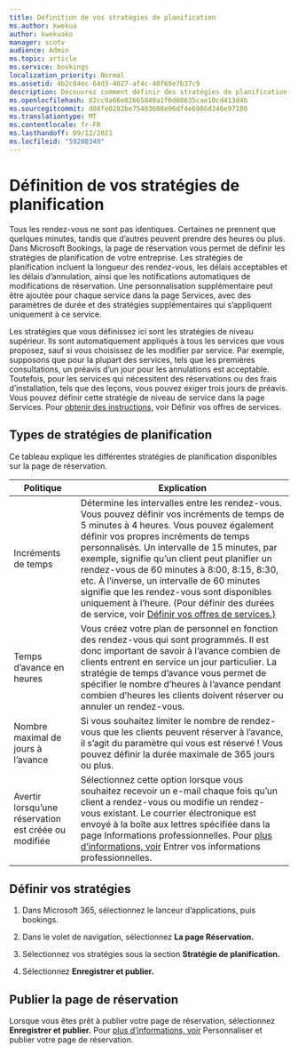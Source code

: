 ```yaml
---
title: Définition de vos stratégies de planification
ms.author: kwekua
author: kwekuako
manager: scotv
audience: Admin
ms.topic: article
ms.service: bookings
localization_priority: Normal
ms.assetid: 4b2c84ec-64d3-4027-af4c-40f69e7b37c9
description: Découvrez comment définir des stratégies de planification pour votre entreprise. Les stratégies de planification incluent la longueur des rendez-vous, ainsi que les heures d’avance et d’annulation acceptables.
ms.openlocfilehash: 82cc9a66e82665040a1f0d08635cae10cd413d4b
ms.sourcegitcommit: d08fe0282be75483608e96df4e6986d346e97180
ms.translationtype: MT
ms.contentlocale: fr-FR
ms.lasthandoff: 09/12/2021
ms.locfileid: "59208340"
---
```

# <a name="set-your-scheduling-policies"></a>Définition de vos stratégies de planification

Tous les rendez-vous ne sont pas identiques. Certaines ne prennent que quelques minutes, tandis que d’autres peuvent prendre des heures ou plus. Dans Microsoft Bookings, la page de réservation vous permet de définir les stratégies de planification de votre entreprise. Les stratégies de planification incluent la longueur des rendez-vous, les délais acceptables et les délais d’annulation, ainsi que les notifications automatiques de modifications de réservation. Une personnalisation supplémentaire peut être ajoutée pour chaque service dans la page Services, avec des paramètres de durée et des stratégies supplémentaires qui s’appliquent uniquement à ce service.

Les stratégies que vous définissez ici sont les stratégies de niveau supérieur. Ils sont automatiquement appliqués à tous les services que vous proposez, sauf si vous choisissez de les modifier par service. Par exemple, supposons que pour la plupart des services, tels que les premières consultations, un préavis d’un jour pour les annulations est acceptable. Toutefois, pour les services qui nécessitent des réservations ou des frais d’installation, tels que des leçons, vous pouvez exiger trois jours de préavis. Vous pouvez définir cette stratégie de niveau de service dans la page Services. Pour [obtenir des instructions,](define-service-offerings.md) voir Définir vos offres de services.

## <a name="types-of-scheduling-policies"></a>Types de stratégies de planification

Ce tableau explique les différentes stratégies de planification disponibles sur la page de réservation.

| Politique | Explication |
|---|---|
| Incréments de temps | Détermine les intervalles entre les rendez-vous. Vous pouvez définir vos incréments de temps de 5 minutes à 4 heures. Vous pouvez également définir vos propres incréments de temps personnalisés. Un intervalle de 15 minutes, par exemple, signifie qu’un client peut planifier un rendez-vous de 60 minutes à 8:00, 8:15, 8:30, etc. À l’inverse, un intervalle de 60 minutes signifie que les rendez-vous sont disponibles uniquement à l’heure. (Pour définir des durées de service, voir [Définir vos offres de services.)](define-service-offerings.md) |
| Temps d’avance en heures | Vous créez votre plan de personnel en fonction des rendez-vous qui sont programmés. Il est donc important de savoir à l’avance combien de clients entrent en service un jour particulier. La stratégie de temps d’avance vous permet de spécifier le nombre d’heures à l’avance pendant combien d’heures les clients doivent réserver ou annuler un rendez-vous. |
| Nombre maximal de jours à l’avance | Si vous souhaitez limiter le nombre de rendez-vous que les clients peuvent réserver à l’avance, il s’agit du paramètre qui vous est réservé ! Vous pouvez définir la durée maximale de 365 jours ou plus. |
| Avertir lorsqu’une réservation est créée ou modifiée | Sélectionnez cette option lorsque vous souhaitez recevoir un e-mail chaque fois qu’un client a rendez-vous ou modifie un rendez-vous existant. Le courrier électronique est envoyé à la boîte aux lettres spécifiée dans la page Informations professionnelles. Pour [plus d’informations, voir](enter-business-information.md) Entrer vos informations professionnelles. |

## <a name="set-your-policies"></a>Définir vos stratégies

1. Dans Microsoft 365, sélectionnez le lanceur d’applications, puis bookings.

1. Dans le volet de navigation, sélectionnez **La page Réservation.**

1. Sélectionnez vos stratégies sous la section **Stratégie de planification.**

1. Sélectionnez **Enregistrer et publier.**

## <a name="publish-the-booking-page"></a>Publier la page de réservation

Lorsque vous êtes prêt à publier votre page de réservation, sélectionnez **Enregistrer et publier.** Pour [plus d’informations, voir](customize-booking-page.md) Personnaliser et publier votre page de réservation.
